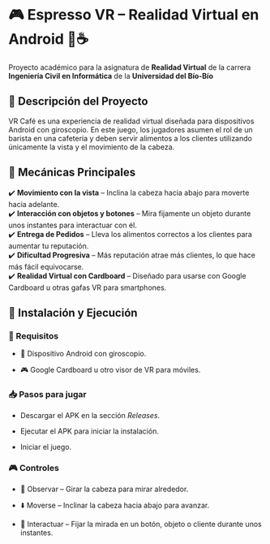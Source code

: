 # 🎮 Espresso VR – Realidad Virtual en Android 📱☕

Proyecto académico para la asignatura de **Realidad Virtual** de la carrera **Ingeniería Civil en Informática** de la **Universidad del Bío-Bío**

## 📌 Descripción del Proyecto

VR Café es una experiencia de realidad virtual diseñada para dispositivos Android con giroscopio. En este juego, los jugadores asumen el rol de un barista en una cafetería y deben servir alimentos a los clientes utilizando únicamente la vista y el movimiento de la cabeza.

## 🎯 Mecánicas Principales

✔️ **Movimiento con la vista** – Inclina la cabeza hacia abajo para moverte hacia adelante.  
✔️ **Interacción con objetos y botones** – Mira fijamente un objeto durante unos instantes para interactuar con él.  
✔️ **Entrega de Pedidos** – Lleva los alimentos correctos a los clientes para aumentar tu reputación.  
✔️ **Dificultad Progresiva** – Más reputación atrae más clientes, lo que hace más fácil equivocarse.  
✔️ **Realidad Virtual con Cardboard** – Diseñado para usarse con Google Cardboard u otras gafas VR para smartphones.  

## 🚀 Instalación y Ejecución
### 🔧 Requisitos

  - 📱 Dispositivo Android con giroscopio.

  - 🎮 Google Cardboard u otro visor de VR para móviles.

### 📥 Pasos para jugar

  - Descargar el APK en la sección *Releases*.

  - Ejecutar el APK para iniciar la instalación.

  - Iniciar el juego.

### 🎮 Controles

  - 📍 Observar – Girar la cabeza para mirar alrededor.

  - ⬇️ Moverse – Inclinar la cabeza hacia abajo para avanzar.

  - 👀 Interactuar – Fijar la mirada en un botón, objeto o cliente durante unos instantes.
